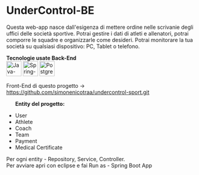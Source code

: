 # UnderControl-BE

Questa web-app nasce dall'esigenza di mettere ordine nelle scrivanie degli uffici delle società sportive. Potrai gestire i dati di atleti e allenatori, potrai comporre le squadre e organizzarle come desideri. Potrai monitorare la tua società su qualsiasi dispositivo: PC, Tablet o telefono.
</br>

  <strong>Tecnologie usate Back-End </strong></br>
<img src="https://user-images.githubusercontent.com/104636288/199513032-517673ed-ea69-44a9-8614-77bae516808b.png" width="40px" height="40px" alt="Java-logo">
<img src="https://user-images.githubusercontent.com/104636288/199512940-7db0ff07-c727-48b3-b2d9-acb992357cda.png" width="40px" height="40px" alt="Spring-Logo">
<img src="https://user-images.githubusercontent.com/104636288/199512976-7b769c16-944f-4d8b-8cd4-89d10bbc402d.png" width="40px" height="40px" alt="Postgresql-logo">

Front-End di questo progetto -> https://github.com/simonenicotraa/undercontrol-sport.git
</br>

<ul>
<p><strong>Entity del progetto:</strong></p>
<li>User</li>
<li>Athlete</li>
<li>Coach</li>
<li>Team</li>
<li>Payment</li>
<li>Medical Certificate</li>
</ul>
Per ogni entity - Repository, Service, Controller.
</br>
Per avviare apri con eclipse e fai Run as - Spring Boot App

